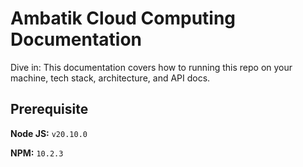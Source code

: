 # Ambatik Cloud Computing Documentation
Dive in: This documentation covers how to running this repo on your machine, tech stack, architecture, and API docs.

## Prerequisite

**Node JS:** `v20.10.0`

**NPM:** `10.2.3`





